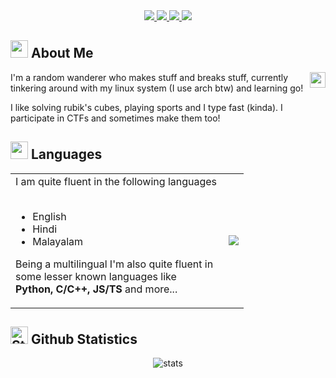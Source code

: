 <!--- Credits to this README goes to @aditya-jyoti --->
<div align="center">

<a target="_blank" href="https://www.linkedin.com/in/onerandom/"> 
  <img src="https://img.shields.io/badge/LinkedIn-076678?style=for-the-badge&logo=linkedin&logoColor=white"> 
</a>
<a target="_blank" href="https://twitter.com/OneRandom1509"> 
  <img src="https://img.shields.io/badge/Twitter-79740e?style=for-the-badge&logo=twitter&logoColor=white"> 
</a>
<a target="_blank" href="https://discord.com/users/780651838000988172"> 
  <img src="https://img.shields.io/badge/Discord-873f71?style=for-the-badge&logo=discord&logoColor=white"> 
</a>
<a target="_blank" href="https://mail.google.com/mail/u/1/?view=cm&fs=1&to=anantukid@gmail.com&tf=1"> 
  <img src="https://img.shields.io/badge/Gmail-9d0006?style=for-the-badge&logo=gmail&logoColor=white"> 
</a>

</div>

## <img src="https://cdn3.emoji.gg/emojis/2112_wave_animated.gif" width="28px" height="28px"> About Me

<img align="right" src="https://komarev.com/ghpvc/?username=OneRandom1509&style=flat-square&color=b57614&label=views" height="25px" alt="watching_count" />

I'm a random wanderer who makes stuff and breaks stuff, currently tinkering around with my linux system (I use arch btw) and learning go!

I like solving rubik's cubes, playing sports and I type fast (kinda). I participate in CTFs and sometimes make them too!

## <img src="https://cdn3.emoji.gg/emojis/7809-pepe-noted.gif" width="28x" height="28px"> Languages

<div align="center">
<table>
<tr>
<td>
<div align="left">
I am quite fluent in the following languages
<br>
<br>
<ul>
<li>English</li>
<li>Hindi</li>
<li>Malayalam</li>
</ul>

Being a multilingual I'm also quite fluent in <br>
some lesser known languages like <br>
**Python, C/C++, JS/TS** and more...

</div>
</td>
<td>
<img align="right" src="http://github-profile-summary-cards.vercel.app/api/cards/repos-per-language?username=OneRandom1509&theme=gruvbox" />
</td>
  
</tr>
</table>
</div>

## <img src="https://cdn3.emoji.gg/emojis/9230-stats.png" width="28px" height="28px" alt="Stats"> Github Statistics

<div align="center">
<img align="center" src="http://github-profile-summary-cards.vercel.app/api/cards/profile-details?username=OneRandom1509&theme=gruvbox" alt="stats" />
</div>
